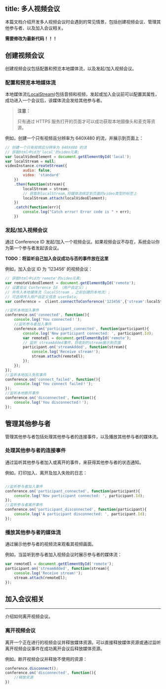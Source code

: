 title: 多人视频会议
---

本篇文档介绍开发多人视频会议时会遇到的常见情景，包括创建视频会议、管理其他参与者、以及加入会议相关。

**需要修改为最新代码！！！**

## 创建视频会议

创建视频会议包括配置和预览本地媒体流，以及发起/加入视频会议。

### 配置和预览本地媒体流

本地媒体流([LocalStream](/api/video/web/localStream.html))包括音频和视频，发起或加入会议前可以配置其属性，成功进入一个会议后，该媒体流会发给其他参与者。

<blockquote class="warning">
  <p><strong>注意：</strong></p>
  只有通过 HTTPS 服务打开的页面才可以成功获取本地摄像头和麦克等资源。
</blockquote>

例如，创建一个只有视频且分辨率为 640X480 的流，并展示到页面上：

```javascript
// 创建一个只有视频且分辨率为 640X480 的流
// 获取html中id为'local'的video元素;
var localVideoElement = document.getElementById('local');
var localStream = null;
videoInstance.createStream({
        audio: false,
        video: 'standard'
    })
    .then(function(stream){
        localStream = stream;
        // 获取到localStream,将媒体流绑定到页面的video类型的标签上
        localStream.attach(localVideoElement);
    })
    .catch(function(err){
        console.log("Catch error! Error code is " + err);
    })
```

### 发起/加入视频会议

通过 Conference ID 发起/加入一个视频会议。如果视频会议不存在，系统会以你为第一个参与者发起该会议。

**TODO：将监听自己加入会议成功与否的事件放在这里**

例如，加入会议 ID 为 '123456' 的视频会议：

```javascript
// 获取html中id为'remote'的video元素;
var remoteVideoElement = document.getElementById('remote');
// 设置会议 Conference Id （用户自定义）;
// 并传入本地媒体流（localStream ，之前创建的本地流）;
// 可选择传入用户自定义信息 userData;
var conference =  client.connectToConference('123456',{'stream':localStream,'userData':'somethings'});

//监听本地加入事件
conference.on('connected', function(){
    console.log('You connected！');
	//监听参与者加入事件
	conference.on('participant_connected', function(participant){
		console.log('New participant connected: ', participant.Id);
		var remoteEl = document.getElementById('remote');
		// 监听 streamAdded事件，将收到的stream展示到页面
		participant.on('streamAdded', function(stream){
			console.log('Receive stream!');
			stream.attach(remoteEl);
		});
	});
});
//监听本地加入失败事件
conference.on('connect_failed', function(){
    console.log('You connect failed！');
});
//监听本地断开事件
conference.on('disconnected', function(){
    console.log('You disconnected！');
});

```

## 管理其他参与者

管理其他参与者包括处理其他参与者的连接事件，以及播放其他参与者的媒体流。

### 处理其他参与者的连接事件

通过监听其他参与者加入或离开的事件，来获得其他参与者的状态通知。

例如，打印加入、离开及加入失败的日志：

```javascript

//监听参与者加入事件
conference.on('participant_connected', function(participant){
    console.log('New participant connected: ', participant.Id);
});
//监听参与者离开事件
conference.on('participant_disconnected', function(participant){
    console.log('A participant disconnected: ', participant.Id);
});
```

### 播放其他参与者的媒体流

通过展示他参与者的视频流来观看其视频画面。

例如，当监听到参与者加入视频会议时展示参与者的媒体流：

```javascript
var remoteEl = document.getElementById('remote');
participant.on('streamAdded', function(stream){
    console.log('Receive stream!');
    stream.attach(remoteEl);
});
```

## 加入会议相关
---

介绍如何离开视频会议。

### 离开视频会议

离开一个正在进行的视频会议并释放媒体资源。可以直接释放媒体资源或通过监听离开视频会议事件在成功离开会议后释放媒体资源。

例如，断开视频会议并释放不使用的资源：

```javascript
conference.disconnect();
conference.on('disconnected', function(){
    //释放资源
})
```
